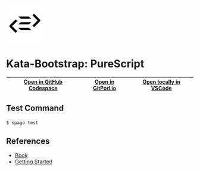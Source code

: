 
<img width="100px" src="logo.svg" /></a>
# Kata-Bootstrap: PureScript

| [Open in GitHub Codespace](https://github.com/codespaces/new?hide_repo_select=true&repo=rradczewski%2Fkata-bootstraps&ref=purescript) | [Open in GitPod.io](https://gitpod.io/#https://github.com/rradczewski/kata-bootstraps/tree/purescript) | [Open locally in VSCode](https://rradczewski.github.io/kata-bootstraps/redirect.html?url=vscode%3A%2F%2Fvscode.git%2Fclone%3Furl%3Dhttps%253A%252F%252Fgithub.com%252Frradczewski%252Fkata-bootstraps.git%26ref%3Dpurescript) |
|---|---|---|

## Test Command

```sh
$ spago test
```

## References

- [Book](https://book.purescript.org/)
- [Getting Started](https://github.com/purescript/documentation/blob/master/guides/Getting-Started.md)
